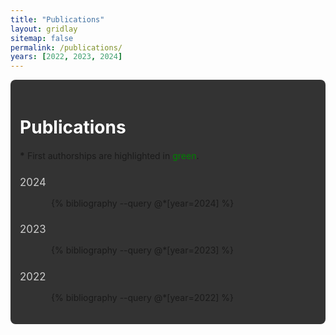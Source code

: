 ```yaml
---
title: "Publications"
layout: gridlay
sitemap: false
permalink: /publications/
years: [2022, 2023, 2024]
---
```


<style>
.jumbotron {
    padding: 3%;
    padding-bottom: 20px;
    padding-top: 20px;
    margin-top: 10px;
    margin-bottom: 30px;
    background-color: #333333; /* Much darker grey background */
    border-radius: 8px; /* Rounded corners for a softer look */
}

/* Smaller font for year headings */
.jumbotron h3 {
    font-size: 1.2em;
    font-weight: normal;
    color: #cccccc; /* Lighter grey color for the year headings */
    margin-bottom: 15px;
}

/* Normal font size for the Publications title */
.jumbotron h2 {
    font-size: 2em;
    font-weight: bold;
    color: white; /* Set the Publications header text to white */
    margin-bottom: 20px;
}

/* Adjust publication list items */
ol {
    margin-left: 25px; /* Increase left margin for better spacing */
    padding-left: 25px;
    padding-right: 25px; /* Add right padding for spacing */
}

ol li {
    margin-bottom: 20px; /* Increase space between publication items */
    font-size: 1.1em; /* Slightly larger font for publication titles */
}

/* Highlight first authorship publications in green */
.first-authorship {
    color: green; /* Set first authorship publications to green */
    font-weight: bold; /* Make them bold for emphasis */
}
</style>

<div class="jumbotron">
  <h2>Publications</h2>
  <p><strong>*</strong> First authorships are highlighted in <span style="color:green;">green</span>.</p>

  <h3>2024</h3>
  <ol>
    {% bibliography --query @*[year=2024] %}
  </ol>

  <h3>2023</h3>
  <ol>
    {% bibliography --query @*[year=2023] %}
  </ol>

  <h3>2022</h3>
  <ol>
    {% bibliography --query @*[year=2022] %}
  </ol>
</div>
